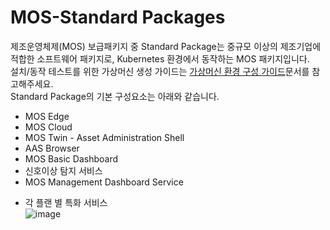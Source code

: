 # MOS-Standard Packages  
제조운영체제(MOS) 보급패키지 중 Standard Package는 중규모 이상의 제조기업에 적합한 소프트웨어 패키지로, Kubernetes 환경에서 동작하는 MOS 패키지입니다.  
설치/동작 테스트를 위한 가상머신 생성 가이드는 [가상머신 환경 구성 가이드](https://github.com/auto-mos/MOS-Packages/blob/main/Tiny%20Package/VM%20%ED%99%98%EA%B2%BD%20%EA%B5%AC%EC%84%B1%20%EA%B0%80%EC%9D%B4%EB%93%9C.pdf)문서를 참고해주세요.  
Standard Package의 기본 구성요소는 아래와 같습니다.  
- MOS Edge  
- MOS Cloud  
- MOS Twin - Asset Administration Shell  
- AAS Browser  
- MOS Basic Dashboard
- 신호이상 탐지 서비스  
- MOS Management Dashboard Service
+ 각 플랜 별 특화 서비스  
![image](https://github.com/auto-mos/MOS-Packages/assets/114371609/1785a532-1e02-4824-bd60-68e64c3a2281)

